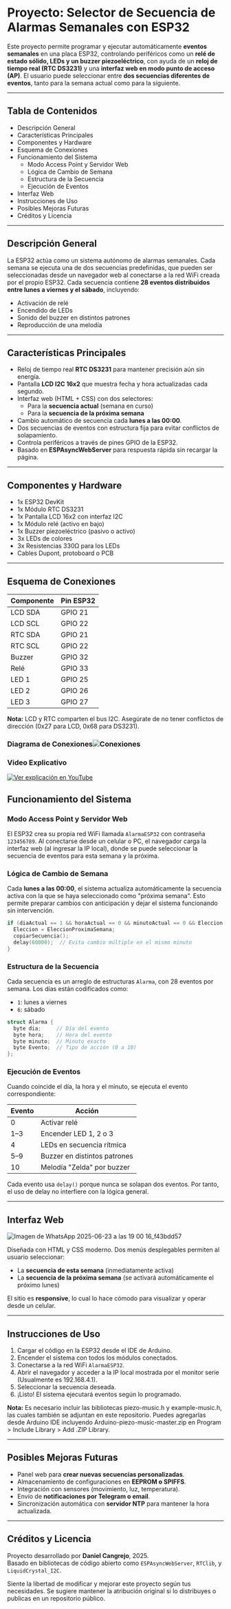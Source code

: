 # Proyecto: Selector de Secuencia de Alarmas Semanales con ESP32

Este proyecto permite programar y ejecutar automáticamente **eventos semanales** en una placa ESP32, controlando periféricos como un **relé de estado sólido, LEDs y un buzzer piezoeléctrico**, con ayuda de un **reloj de tiempo real (RTC DS3231)** y una **interfaz web en modo punto de acceso (AP)**. El usuario puede seleccionar entre **dos secuencias diferentes de eventos**, tanto para la semana actual como para la siguiente.

---

## Tabla de Contenidos

- Descripción General
- Características Principales
- Componentes y Hardware
- Esquema de Conexiones
- Funcionamiento del Sistema
  - Modo Access Point y Servidor Web
  - Lógica de Cambio de Semana
  - Estructura de la Secuencia
  - Ejecución de Eventos
- Interfaz Web
- Instrucciones de Uso
- Posibles Mejoras Futuras
- Créditos y Licencia

---

## Descripción General

La ESP32 actúa como un sistema autónomo de alarmas semanales. Cada semana se ejecuta una de dos secuencias predefinidas, que pueden ser seleccionadas desde un navegador web al conectarse a la red WiFi creada por el propio ESP32. Cada secuencia contiene **28 eventos distribuidos entre lunes a viernes y el sábado**, incluyendo:

- Activación de relé
- Encendido de LEDs
- Sonido del buzzer en distintos patrones
- Reproducción de una melodía

---

## Características Principales

- Reloj de tiempo real **RTC DS3231** para mantener precisión aún sin energía.
- Pantalla **LCD I2C 16x2** que muestra fecha y hora actualizadas cada segundo.
- Interfaz web (HTML + CSS) con dos selectores:
  - Para la **secuencia actual** (semana en curso)
  - Para la **secuencia de la próxima semana**
- Cambio automático de secuencia cada **lunes a las 00:00**.
- Dos secuencias de eventos con estructura fija para evitar conflictos de solapamiento.
- Controla periféricos a través de pines GPIO de la ESP32.
- Basado en **ESPAsyncWebServer** para respuesta rápida sin recargar la página.

---

## Componentes y Hardware

- 1x ESP32 DevKit
- 1x Módulo RTC DS3231
- 1x Pantalla LCD 16x2 con interfaz I2C
- 1x Módulo relé (activo en bajo)
- 1x Buzzer piezoeléctrico (pasivo o activo)
- 3x LEDs de colores
- 3x Resistencias 330Ω para los LEDs
- Cables Dupont, protoboard o PCB

---

## Esquema de Conexiones

| Componente | Pin ESP32 |
| ---------- | --------- |
| LCD SDA    | GPIO 21   |
| LCD SCL    | GPIO 22   |
| RTC SDA    | GPIO 21   |
| RTC SCL    | GPIO 22   |
| Buzzer     | GPIO 32   |
| Relé       | GPIO 33   |
| LED 1      | GPIO 25   |
| LED 2      | GPIO 26   |
| LED 3      | GPIO 27   |

**Nota:** LCD y RTC comparten el bus I2C. Asegúrate de no tener conflictos de dirección (0x27 para LCD, 0x68 para DS3231).

### Diagrama de Conexiones![Conexiones](https://github.com/user-attachments/assets/3aba0553-55b9-43dc-807c-b8b58959a4a9)

### Video Explicativo 

[![Ver explicación en YouTube](https://img.youtube.com/vi/TU_VIDEO_ID/0.jpg)](https://www.youtube.com/watch?v=TU_VIDEO_ID)

## Funcionamiento del Sistema

### Modo Access Point y Servidor Web

El ESP32 crea su propia red WiFi llamada `AlarmaESP32` con contraseña `123456789`. Al conectarse desde un celular o PC, el navegador carga la interfaz web (al ingresar la IP local), donde se puede seleccionar la secuencia de eventos para esta semana y la próxima.

### Lógica de Cambio de Semana

Cada **lunes a las 00:00**, el sistema actualiza automáticamente la secuencia activa con la que se haya seleccionado como "próxima semana". Esto permite preparar cambios con anticipación y dejar el sistema funcionando sin intervención.

```cpp
if (diaActual == 1 && horaActual == 0 && minutoActual == 0 && Eleccion != EleccionProximaSemana) {
  Eleccion = EleccionProximaSemana;
  copiarSecuencia();
  delay(60000);  // Evita cambio múltiple en el mismo minuto
}
```

### Estructura de la Secuencia

Cada secuencia es un arreglo de estructuras `Alarma`, con 28 eventos por semana. Los días están codificados como:

- `1`: lunes a viernes
- `6`: sábado

```cpp
struct Alarma {
  byte dia;     // Día del evento
  byte hora;    // Hora del evento
  byte minuto;  // Minuto exacto
  byte Evento;  // Tipo de acción (0 a 10)
};
```

### Ejecución de Eventos

Cuando coincide el día, la hora y el minuto, se ejecuta el evento correspondiente:

| Evento | Acción                       |
| ------ | ---------------------------- |
| 0      | Activar relé                 |
| 1–3    | Encender LED 1, 2 o 3        |
| 4      | LEDs en secuencia rítmica    |
| 5–9    | Buzzer en distintos patrones |
| 10     | Melodía "Zelda" por buzzer   |

Cada evento usa `delay()` porque nunca se solapan dos eventos. Por tanto, el uso de delay no interfiere con la lógica general.

---

## Interfaz Web

![Imagen de WhatsApp 2025-06-23 a las 19 00 16_f43bdd57](https://github.com/user-attachments/assets/33107232-1925-4bff-99b8-88c0f3bd98d8)

Diseñada con HTML y CSS moderno. Dos menús desplegables permiten al usuario seleccionar:

- La **secuencia de esta semana** (inmediatamente activa)
- La **secuencia de la próxima semana** (se activará automáticamente el próximo lunes)

El sitio es **responsive**, lo cual lo hace cómodo para visualizar y operar desde un celular.

---

## Instrucciones de Uso

1. Cargar el código en la ESP32 desde el IDE de Arduino.
2. Encender el sistema con todos los módulos conectados.
3. Conectarse a la red WiFi `AlarmaESP32`.
4. Abrir el navegador y acceder a la IP local mostrada por el monitor serie (Usualmente es 192.168.4.1).
5. Seleccionar la secuencia deseada.
6. ¡Listo! El sistema ejecutará eventos según lo programado.

**Nota:** Es necesario incluir las bibliotecas piezo-music.h y example-music.h, las cuales también se adjuntan en este repositorio. Puedes agregarlas desde Arduino IDE incluyendo Arduino-piezo-music-master.zip en Program > Include Library > Add .ZIP Library.

---

## Posibles Mejoras Futuras

- Panel web para **crear nuevas secuencias personalizadas**.
- Almacenamiento de configuraciones en **EEPROM o SPIFFS**.
- Integración con sensores (movimiento, luz, temperatura).
- Envío de **notificaciones por Telegram o email**.
- Sincronización automática con **servidor NTP** para mantener la hora actualizada.

---

## Créditos y Licencia

Proyecto desarrollado por **Daniel Cangrejo**, 2025.  
Basado en bibliotecas de código abierto como `ESPAsyncWebServer`, `RTClib`, y `LiquidCrystal_I2C`.

Siente la libertad de modificar y mejorar este proyecto según tus necesidades. Se sugiere mantener la atribución original si lo distribuyes o publicas en un repositorio público.
